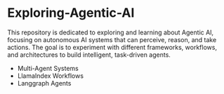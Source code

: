 # Exploring-Agentic-AI

This repository is dedicated to exploring and learning about Agentic AI, focusing on autonomous AI systems that can perceive, reason, and take actions. The goal is to experiment with different frameworks, workflows, and architectures to build intelligent, task-driven agents.

- Multi-Agent Systems
- LlamaIndex Workflows
- Langgraph Agents
